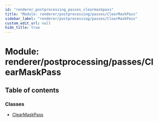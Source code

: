 ```yaml
---
id: "renderer_postprocessing_passes_clearmaskpass"
title: "Module: renderer/postprocessing/passes/ClearMaskPass"
sidebar_label: "renderer/postprocessing/passes/ClearMaskPass"
custom_edit_url: null
hide_title: true
---
```


# Module: renderer/postprocessing/passes/ClearMaskPass

## Table of contents

### Classes

- [ClearMaskPass](../classes/renderer_postprocessing_passes_clearmaskpass.clearmaskpass.md)
